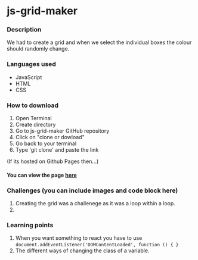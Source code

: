 # js-grid-maker

### Description
We had to create a grid and when we select the individual boxes the colour should randomly change.

### Languages used
* JavaScript
* HTML
* CSS

### How to download
1. Open Terminal
2. Create directory
3. Go to js-grid-maker GitHub repository
4. Click on "clone or dowload"
5. Go back to your terminal
6. Type 'git clone' and paste the link


(If its hosted on Github Pages then...)
#### You can view the page [here]()

### Challenges (you can include images and code block here)
1. Creating the grid was a challenege as it was a loop within a loop.
2. 

### Learning points
1. When you want something to react you have to use `document.addEventListener('DOMContentLoaded', function () {
}`
2. The different ways of changing the class of a variable.